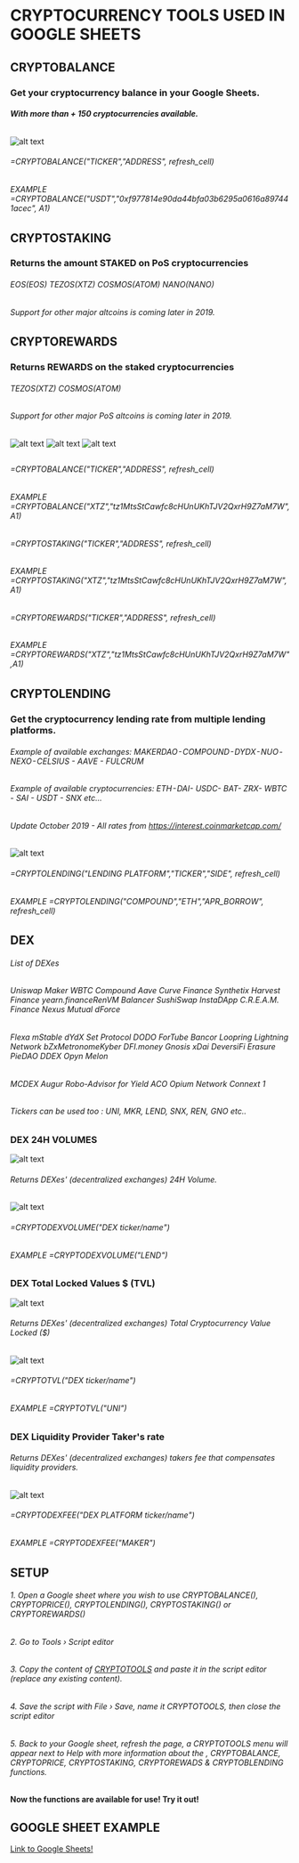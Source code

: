 # CRYPTOCURRENCY TOOLS USED IN GOOGLE SHEETS
## CRYPTOBALANCE

### Get your cryptocurrency balance in your Google Sheets. 
##### With more than + 150 cryptocurrencies available.


######

![alt text](https://github.com/Eloise1988/CRYPTOBALANCE/blob/master/Crypto_Balance.png)

###### =CRYPTOBALANCE("TICKER","ADDRESS", refresh_cell) 
###### EXAMPLE    =CRYPTOBALANCE("USDT","0xf977814e90da44bfa03b6295a0616a897441acec", $A$1)

## 
## CRYPTOSTAKING

### Returns the amount STAKED on PoS cryptocurrencies
###### EOS(EOS)  TEZOS(XTZ)  COSMOS(ATOM)  NANO(NANO)
###### Support for other major altcoins is coming later in 2019.
##  

## CRYPTOREWARDS

### Returns REWARDS on the staked cryptocurrencies
###### TEZOS(XTZ)  COSMOS(ATOM)
###### Support for other major PoS altcoins is coming later in 2019.
##

![alt text](https://github.com/Eloise1988/CRYPTOBALANCE/blob/master/XTZ_EXPLORER.png)
![alt text](https://github.com/Eloise1988/CRYPTOBALANCE/blob/master/XTZ_EXAMPLE.png)
![alt text](https://github.com/Eloise1988/CRYPTOBALANCE/blob/master/XTZ_EXAMPLE2.png)
## 
##  
###### =CRYPTOBALANCE("TICKER","ADDRESS", refresh_cell) 
###### EXAMPLE    =CRYPTOBALANCE("XTZ","tz1MtsStCawfc8cHUnUKhTJV2QxrH9Z7aM7W",$A$1)
##  
##  
###### =CRYPTOSTAKING("TICKER","ADDRESS", refresh_cell) 
###### EXAMPLE    =CRYPTOSTAKING("XTZ","tz1MtsStCawfc8cHUnUKhTJV2QxrH9Z7aM7W",$A$1)
##  

###### =CRYPTOREWARDS("TICKER","ADDRESS", refresh_cell) 
###### EXAMPLE    =CRYPTOREWARDS("XTZ","tz1MtsStCawfc8cHUnUKhTJV2QxrH9Z7aM7W",$A$1)
##  

## CRYPTOLENDING

### Get the cryptocurrency lending rate from multiple lending platforms. 
###### Example of available exchanges: MAKERDAO - COMPOUND - DYDX - NUO - NEXO - CELSIUS - AAVE - FULCRUM
###### Example of available cryptocurrencies: ETH - DAI- USDC- BAT- ZRX- WBTC - SAI - USDT - SNX etc...
###### Update October 2019 - All rates from https://interest.coinmarketcap.com/
![alt text](https://github.com/Eloise1988/CRYPTOBALANCE/blob/master/Crypto_Lending.png)

###### =CRYPTOLENDING("LENDING PLATFORM","TICKER","SIDE", refresh_cell) 
###### EXAMPLE    =CRYPTOLENDING("COMPOUND","ETH","APR_BORROW", refresh_cell) 
##   

## DEX
###### List of DEXes
###### Uniswap Maker WBTC Compound Aave Curve Finance Synthetix Harvest Finance yearn.financeRenVM Balancer SushiSwap InstaDApp C.R.E.A.M. Finance Nexus Mutual dForce 
###### Flexa mStable dYdX Set Protocol DODO ForTube Bancor Loopring Lightning Network bZxMetronomeKyber DFI.money Gnosis xDai DeversiFi Erasure PieDAO DDEX Opyn Melon 
###### MCDEX Augur Robo-Advisor for Yield ACO Opium Network Connext 1
###### Tickers can be used too : UNI, MKR, LEND, SNX, REN, GNO etc..
##  
### DEX 24H VOLUMES
![alt text](https://github.com/Eloise1988/CRYPTOBALANCE/blob/master/GIF/DEX_VOL.png)
###### Returns DEXes' (decentralized exchanges) 24H Volume.
![alt text](https://github.com/Eloise1988/CRYPTOBALANCE/blob/master/GIF/CRYPTODEXVOLUME.gif)
###### =CRYPTODEXVOLUME("DEX ticker/name") 
###### EXAMPLE    =CRYPTODEXVOLUME("LEND")
## 

### DEX Total Locked Values $ (TVL)
![alt text](https://github.com/Eloise1988/CRYPTOBALANCE/blob/master/GIF/TVL.png)
###### Returns DEXes' (decentralized exchanges) Total Cryptocurrency Value Locked ($)
![alt text](https://github.com/Eloise1988/CRYPTOBALANCE/blob/master/GIF/CRYPTOTVL.gif)
###### =CRYPTOTVL("DEX ticker/name") 
###### EXAMPLE    =CRYPTOTVL("UNI")
##  

### DEX Liquidity Provider Taker's rate
###### Returns DEXes' (decentralized exchanges) takers fee that compensates liquidity providers.
![alt text](https://github.com/Eloise1988/CRYPTOBALANCE/blob/master/GIF/CRYPTODEXFEE.gif)

###### =CRYPTODEXFEE("DEX PLATFORM ticker/name") 
###### EXAMPLE    =CRYPTODEXFEE("MAKER")
##  

## SETUP
###### 1. Open a Google sheet where you wish to use CRYPTOBALANCE(), CRYPTOPRICE(), CRYPTOLENDING(), CRYPTOSTAKING() or CRYPTOREWARDS()
###### 2. Go to Tools › Script editor
###### 3. Copy the content of [CRYPTOTOOLS](https://raw.githubusercontent.com/Eloise1988/CRYPTOBALANCE/master/CRYPTOTOOLS) and paste it in the script editor (replace any existing content). 
###### 4. Save the script with File › Save, name it CRYPTOTOOLS, then close the script editor
###### 5. Back to your Google sheet, refresh the page, a CRYPTOTOOLS menu will appear next to Help with more information about the , CRYPTOBALANCE, CRYPTOPRICE, CRYPTOSTAKING, CRYPTOREWADS & CRYPTOBLENDING functions.




#### Now the functions are available for use! Try it out! 

## GOOGLE SHEET EXAMPLE
[Link to Google Sheets!](https://docs.google.com/spreadsheets/d/11RyWEPetyB-l-WLYHZGy1Nx-PXZ3ZmY2Ej64UyZ8Ha0/edit?usp=sharing)
